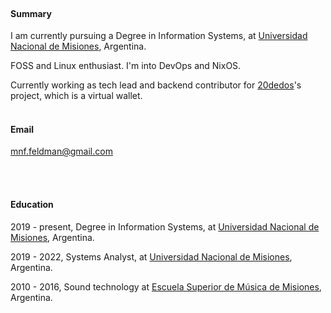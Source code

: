 <br>

#### Summary

I am currently pursuing a Degree in Information Systems, at [Universidad Nacional de Misiones](https://www.unam.edu.ar/), Argentina.

FOSS and Linux enthusiast.
I'm into DevOps and NixOS.

Currently working as tech lead and backend contributor for [20dedos](https://20dedos.com/)'s project, which is a virtual wallet.
<br><br>

#### Email
mnf.feldman@gmail.com

<br><br>

#### Education
2019 - present, Degree in Information Systems, at [Universidad Nacional de Misiones](https://www.unam.edu.ar/), Argentina.

2019 - 2022, Systems Analyst, at [Universidad Nacional de Misiones](https://www.unam.edu.ar/), Argentina.

2010 - 2016, Sound technology at [Escuela Superior de Música de Misiones](https://esm-mis.infd.edu.ar/sitio/), Argentina.

<br>



